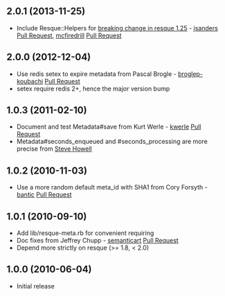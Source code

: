 ## 2.0.1 (2013-11-25)

* Include Resque::Helpers for [breaking change in resque 1.25][resque125] - [jsanders][jsanders] [Pull Request][pull13], [mcfiredrill][mcfiredrill] [Pull Request][pull12]

## 2.0.0 (2012-12-04)

* Use redis setex to expire metadata from Pascal Brogle - [broglep-koubachi][broglep-koubachi] [Pull Request][pull9]
* setex require redis 2+, hence the major version bump

## 1.0.3 (2011-02-10)

* Document and test Metadata#save from Kurt Werle - [kwerle][kwerle] [Pull Request][pull3]
* Metadata#seconds_enqueued and #seconds_processing are more precise from [Steve Howell][showell]

## 1.0.2 (2010-11-03)

* Use a more random default meta_id with SHA1 from Cory Forsyth - [bantic][bantic] [Pull Request][pull2]

## 1.0.1 (2010-09-10)

* Add lib/resque-meta.rb for convenient requiring
* Doc fixes from Jeffrey Chupp - [semanticart][semanticart] [Pull Request][pull1]
* Depend more strictly on resque (>= 1.8, < 2.0)

## 1.0.0 (2010-06-04)

* Initial release

[bantic]: https://github.com/bantic
[showell]: http://librelist.com/browser//resque/2010/12/8/recording-time-in-queue-and-time-to-process/#1de6433232ac1264286feeed1f8f219e
[semanticart]: https://github.com/semanticart
[kwerle]: https://github.com/kwerle
[broglep-koubachi]: https://github.com/broglep-koubachi
[pull1]: https://github.com/lmarlow/resque-meta/pull/1
[pull2]: https://github.com/lmarlow/resque-meta/pull/2
[pull3]: https://github.com/lmarlow/resque-meta/pull/3
[pull9]: https://github.com/lmarlow/resque-meta/pull/9
[resque125]: https://github.com/resque/resque/issues/1150
[jsanders]: https://github.com/jsanders
[mcfiredrill]: https://github.com/mcfiredrill
[pull12]: https://github.com/lmarlow/resque-meta/pull/12
[pull13]: https://github.com/lmarlow/resque-meta/pull/13
